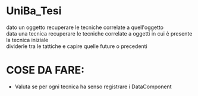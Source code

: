 # UniBa_Tesi


dato un oggetto recuperare le tecniche correlate a quell'oggetto  
data una tecnica recuperare le tecniche correlate a oggetti in cui è presente la tecnica iniziale  
dividerle tra le tattiche e capire quelle future o precedenti  

# COSE DA FARE:
- Valuta se per ogni tecnica ha senso registrare i DataComponent
